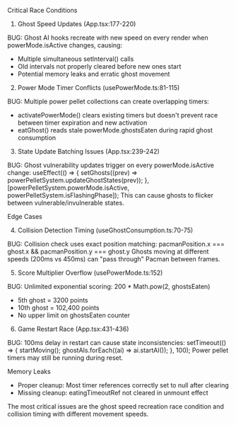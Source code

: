 Critical Race Conditions

  1. Ghost Speed Updates (App.tsx:177-220)

  BUG: Ghost AI hooks recreate with new speed on every render
   when powerMode.isActive changes, causing:
  - Multiple simultaneous setInterval() calls
  - Old intervals not properly cleared before new ones start
  - Potential memory leaks and erratic ghost movement

  2. Power Mode Timer Conflicts (usePowerMode.ts:81-115)

  BUG: Multiple power pellet collections can create
  overlapping timers:
  - activatePowerMode() clears existing timers but doesn't
  prevent race between timer expiration and new activation
  - eatGhost() reads stale powerMode.ghostsEaten during rapid
   ghost consumption

  3. State Update Batching Issues (App.tsx:239-242)

  BUG: Ghost vulnerability updates trigger on every
  powerMode.isActive change:
  useEffect(() => {
    setGhosts((prev) =>
  powerPelletSystem.updateGhostStates(prev));
  }, [powerPelletSystem.powerMode.isActive,
  powerPelletSystem.isFlashingPhase]);
  This can cause ghosts to flicker between
  vulnerable/invulnerable states.

  Edge Cases

  4. Collision Detection Timing
  (useGhostConsumption.ts:70-75)

  BUG: Collision check uses exact position matching:
  pacmanPosition.x === ghost.x && pacmanPosition.y ===
  ghost.y
  Ghosts moving at different speeds (200ms vs 450ms) can
  "pass through" Pacman between frames.

  5. Score Multiplier Overflow (usePowerMode.ts:152)

  BUG: Unlimited exponential scoring: 200 * Math.pow(2,
  ghostsEaten)
  - 5th ghost = 3200 points
  - 10th ghost = 102,400 points
  - No upper limit on ghostsEaten counter

  6. Game Restart Race (App.tsx:431-436)

  BUG: 100ms delay in restart can cause state
  inconsistencies:
  setTimeout(() => {
    startMoving();
    ghostAIs.forEach((ai) => ai.startAI());
  }, 100);
  Power pellet timers may still be running during reset.

  Memory Leaks

  - Proper cleanup: Most timer references correctly set to
  null after clearing
  - Missing cleanup: eatingTimeoutRef not cleared in unmount
  effect

  The most critical issues are the ghost speed recreation
  race condition and collision timing with different movement
   speeds.
